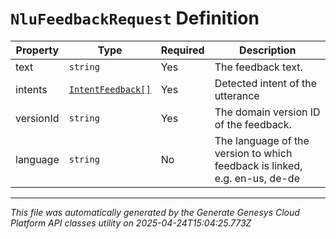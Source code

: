 # `NluFeedbackRequest` Definition

| Property | Type | Required | Description |
|----------|------|----------|-------------|
| text | `string` | Yes | The feedback text. |
| intents | [`IntentFeedback[]`](intentfeedback-definition.md) | Yes | Detected intent of the utterance |
| versionId | `string` | Yes | The domain version ID of the feedback. |
| language | `string` | No | The language of the version to which feedback is linked, e.g. en-us, de-de |

---

*This file was automatically generated by the Generate Genesys Cloud Platform API classes utility on 2025-04-24T15:04:25.773Z*